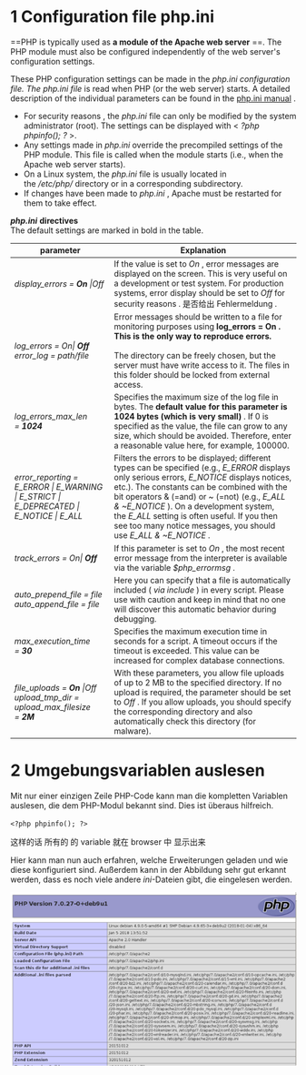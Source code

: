 
# 1 Configuration file php.ini


==PHP is typically used as **a module of the Apache web server** ==. The PHP module must also be configured independently of the web server's configuration settings.

These PHP configuration settings can be made in the _php.ini configuration file. The_ _php.ini file_ is read when PHP (or the web server) starts. A detailed description of the individual parameters can be found in the [php.ini manual](http://php.net/manual/de/ini.php) .

- For security reasons , the _php.ini_ file can only be modified by the system administrator (root). The settings can be displayed with < _?php phpinfo(); ?_ >.
- Any settings made in _php.ini_ override the precompiled settings of the PHP module. This file is called when the module starts (i.e., when the Apache web server starts).
- On a Linux system, the _php.ini_ file is usually located in the _/etc/php/_ directory or in a corresponding subdirectory.
- If changes have been made to _php.ini_ , Apache must be restarted for them to take effect.


**_php.ini_** **directives**  
The default settings are marked in bold in the table.


| parameter                                                                                 | Explanation                                                                                                                                                                                                                                                                                                                                                                                                  |
| ----------------------------------------------------------------------------------------- | ------------------------------------------------------------------------------------------------------------------------------------------------------------------------------------------------------------------------------------------------------------------------------------------------------------------------------------------------------------------------------------------------------------ |
| _display_errors = **On** \|Off_                                                           | If the value is set to _On_ , error messages are displayed on the screen. This is very useful on a development or test system. For production systems, error display should be set to _Off_ for security reasons .  是否给出 Fehlermeldung .                                                                                                                                                                     |
| _log_errors = On\| **Off**  <br>error_log = path/file_                                    | Error messages should be written to a file for monitoring purposes using **log_errors = On . This is the only way to reproduce errors.**<br><br>The directory can be freely chosen, but the server must have write access to it. The files in this folder should be locked from external access.                                                                                                             |
| _log_errors_max_len = **1024**_                                                           | Specifies the maximum size of the log file in bytes. The **default value for this parameter is 1024 bytes (which is very small)** . If 0 is specified as the value, the file can grow to any size, which should be avoided. Therefore, enter a reasonable value here, for example, 100000.                                                                                                                   |
| _error_reporting = E_ERROR \| E_WARNING \| E_STRICT \| E_DEPRECATED \| E_NOTICE \| E_ALL_ | Filters the errors to be displayed; different types can be specified (e.g., _E_ERROR_ displays only serious errors, _E_NOTICE_ displays notices, etc.). The constants can be combined with the bit operators & (=and) or ~ (=not) (e.g., _E_ALL & ~E_NOTICE_ ). On a development system, the _E_ALL_ setting is often useful. If you then see too many notice messages, you should use _E_ALL & ~E_NOTICE_ . |
| _track_errors = On\| **Off**_                                                             | If this parameter is set to _On_ , the most recent error message from the interpreter is available via the variable _$php_errormsg_ .                                                                                                                                                                                                                                                                        |
| _auto_prepend_file = file  <br>auto_append_file = file_                                   | Here you can specify that a file is automatically included ( _via include_ ) in every script. Please use with caution and keep in mind that no one will discover this automatic behavior during debugging.                                                                                                                                                                                                   |
| _max_execution_time = **30**_                                                             | Specifies the maximum execution time in seconds for a script. A timeout occurs if the timeout is exceeded. This value can be increased for complex database connections.                                                                                                                                                                                                                                     |
| _file_uploads = **On** \|Off  <br>upload_tmp_dir =  <br>upload_max_filesize = **2M**_     | With these parameters, you allow file uploads of up to 2 MB to the specified directory. If no upload is required, the parameter should be set to _Off_ . If you allow uploads, you should specify the corresponding directory and also automatically check this directory (for malware).                                                                                                                     |

# 2 Umgebungsvariablen auslesen


Mit nur einer einzigen Zeile PHP-Code kann man die kompletten Variablen auslesen, die dem PHP-Modul bekannt sind. Dies ist überaus hilfreich.

`<?php phpinfo(); ?>`

这样的话 所有的 的 variable 就在 browser  中 显示出来 

Hier kann man nun auch erfahren, welche Erweiterungen geladen und wie diese konfiguriert sind. Außerdem kann in der Abbildung sehr gut erkannt werden, dass es noch viele andere _ini_-Dateien gibt, die eingelesen werden.


![](images/Pasted%20image%2020250419170510.png)



